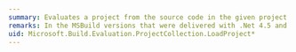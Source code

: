 ```yaml
---
summary: Evaluates a project from the source code in the given project file. The source code is evaluated with the global properties and tools version of this project collection.
remarks: In the MSBuild versions that were delivered with .Net 4.5 and Visual Studio 12.0, you must call UnloadProject before the ProjectCollection goes out of scope.
uid: Microsoft.Build.Evaluation.ProjectCollection.LoadProject*
---
```


